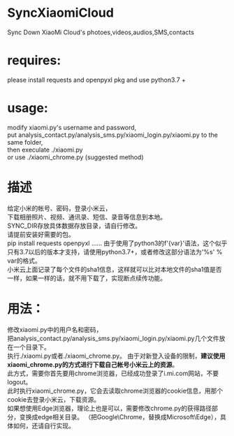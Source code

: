 # SyncXiaomiCloud
Sync Down XiaoMi Cloud's photoes,videos,audios,SMS,contacts  
# requires:
please install requests and openpyxl pkg and use python3.7 +  
# usage:
modify xiaomi.py's username and password,  
put analysis_contact.py/analysis_sms.py/xiaomi_login.py/xiaomi.py to the same folder,  
then execulate ./xiaomi.py  
or use ./xiaomi_chrome.py (suggested method)

# 描述
给定小米的帐号、密码，登录小米云，  
下载相册照片、视频、通讯录、短信、录音等信息到本地。  
SYNC_DIR存放具体数据存放目录，请自行修改。  
请提前安装好需要的包。  
pip install requests openpyxl ……
由于使用了python3的f'{var}'语法，这个似乎只有3.7以后的版本才支持，请使用python3.7+，或者修改这部分语法为'%s' % var的格式。  
小米云上面记录了每个文件的sha1信息，这样就可以比对本地文件的sha1值是否一样，如果一样的话，就不用下载了，实现断点续传功能。  
# 用法： 
修改xiaomi.py中的用户名和密码，  
把analysis_contact.py/analysis_sms.py/xiaomi_login.py/xiaomi.py几个文件放在一个目录下。  
执行./xiaomi.py或者./xiaomi_chrome.py。 
由于对新登入设备的限制，**建议使用xiaomi_chrome.py的方式进行下载自己帐号小米云上的资源**。  
此方式，需要你首先要用chrome浏览器，已经成功登录了i.mi.com网站，不要logout。  
此时执行xiaomi_chrome.py，它会去读取chrome浏览器的cookie信息，用那个cookie去登录小米云，下载资源。  
如果想使用Edge浏览器，理论上也是可以，需要修改chrome.py的获得路径部分，变换成edge相关目录。
（把Google\Chrome，替换成Microsoft\Edge），具体如何，还请自行实现。
